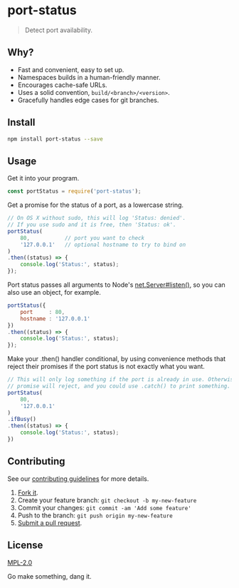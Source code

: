 # port-status

> Detect port availability.

## Why?

 - Fast and convenient, easy to set up.
 - Namespaces builds in a human-friendly manner.
 - Encourages cache-safe URLs.
 - Uses a solid convention, `build/<branch>/<version>`.
 - Gracefully handles edge cases for git branches.

## Install

````sh
npm install port-status --save
````

## Usage

Get it into your program.
````javascript
const portStatus = require('port-status');
````

Get a promise for the status of a port, as a lowercase string.
````javascript
// On OS X without sudo, this will log 'Status: denied'.
// If you use sudo and it is free, then 'Status: ok'.
portStatus(
    80,           // port you want to check
    '127.0.0.1'   // optional hostname to try to bind on
)
.then((status) => {
    console.log('Status:', status);
});
````

Port status passes all arguments to Node's [net.Server#listen()](https://nodejs.org/api/net.html#net_server_listen_options_callback), so you can also use an object, for example.
````javascript
portStatus({
    port     : 80,
    hostname : '127.0.0.1'
})
.then((status) => {
    console.log('Status:', status);
});
````

Make your .then() handler conditional, by using convenience methods that reject
their promises if the port status is not exactly what you want.
````javascript
// This will only log something if the port is already in use. Otherwise, the
// promise will reject, and you could use .catch() to print something.
portStatus(
    80,
    '127.0.0.1'
)
.ifBusy()
.then((status) => {
    console.log('Status:', status);
})
````

## Contributing
See our [contributing guidelines](https://github.com/sholladay/port-status/blob/master/CONTRIBUTING.md "The guidelines for being involved in this project.") for more details.

1. [Fork it](https://github.com/sholladay/port-status/fork).
2. Create your feature branch: `git checkout -b my-new-feature`
3. Commit your changes: `git commit -am 'Add some feature'`
4. Push to the branch: `git push origin my-new-feature`
5. [Submit a pull request](https://github.com/sholladay/port-status/compare "Submit code to this repo now for review.").

## License
[MPL-2.0](https://github.com/sholladay/port-status/blob/master/LICENSE "The license for port-status.")

Go make something, dang it.


